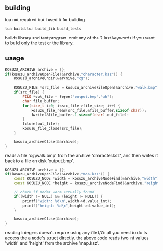 ## building
lua not required but i used it for building

	lua build.lua build_lib build_tests

builds library and test program. omit any of the 2 last keywords if you want
to build only the test or the library.

## usage
```c++
KOSUZU_ARCHIVE archive = {};
if(kosuzu_archiveOpenFile(&archive,"character.ksz")) {
	kosuzu_archiveChdir(&archive,"cg");
	
	KOSUZU_FILE *src_file = kosuzu_archiveFileOpen(&archive,"walk.bmp");
	if(src_file) {
		FILE *out_file = fopen("output.bmp","wb");
		char file_buffer;
		for(size_t i=0; i<src_file->file_size; i++) {
			kosuzu_file_read(src_file,&file_buffer,sizeof(char));
			fwrite(&file_buffer,1,sizeof(char),out_file);
		}
		fclose(out_file);
		kosuzu_file_close(src_file);
	}

	kosuzu_archiveClose(&archive);
}
```

reads a file 'cg\walk.bmp' from the archive 'character.ksz', and then writes
it back to a file on disk 'output.bmp'.

```c++
KOSUZU_ARCHIVE archive = {};
if(kosuzu_archiveOpenFile(&archive,"map.ksz")) {
	const KOSUZU_NODE *width = kosuzu_archiveNodeFind(&archive,"width");
	const KOSUZU_NODE *height = kosuzu_archiveNodeFind(&archive,"height");

	// check if nodes were actually found
	if((width != NULL) && (height != NULL)) {
		printf("width: %d\n",width->d.value_int);
		printf("height: %d\n",height->d.value_int);
	}

	kosuzu_archiveClose(&archive);
}
```

reading integers doesn't require using any file I/O: all you need to do is
access the a node's struct directly.
the above code reads two int values 'width' and 'height' from the archive
'map.ksz'.

